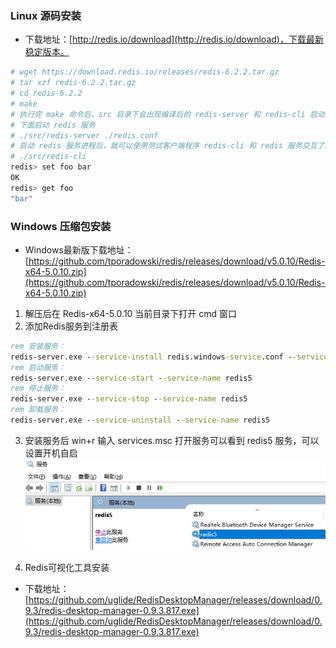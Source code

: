 ### Linux 源码安装
- 下载地址：[http://redis.io/download](http://redis.io/download)，下载最新稳定版本。
```sh
# wget https://download.redis.io/releases/redis-6.2.2.tar.gz
# tar xzf redis-6.2.2.tar.gz
# cd redis-6.2.2
# make
# 执行完 make 命令后，src 目录下会出现编译后的 redis-server 和 redis-cli 启动程序
# 下面启动 redis 服务
# ./src/redis-server ./redis.conf
# 启动 redis 服务进程后，就可以使用测试客户端程序 redis-cli 和 redis 服务交互了。 比如：
# ./src/redis-cli
redis> set foo bar
OK
redis> get foo
"bar"
```

### Windows 压缩包安装
- Windows最新版下载地址：[https://github.com/tporadowski/redis/releases/download/v5.0.10/Redis-x64-5.0.10.zip](https://github.com/tporadowski/redis/releases/download/v5.0.10/Redis-x64-5.0.10.zip)
1. 解压后在 Redis-x64-5.0.10 当前目录下打开 cmd 窗口
2. 添加Redis服务到注册表

```bat
rem 安装服务：
redis-server.exe --service-install redis.windows-service.conf --service-name redis5 --loglevel verbose
rem 启动服务：
redis-server.exe --service-start --service-name redis5
rem 停止服务：
redis-server.exe --service-stop --service-name redis5
rem 卸载服务：
redis-server.exe --service-uninstall --service-name redis5
```

3. 安装服务后 win+r 输入 services.msc 打开服务可以看到 redis5 服务，可以设置开机自启
![redis5](imgs/redis5.png)

4. Redis可视化工具安装
- 下载地址：[https://github.com/uglide/RedisDesktopManager/releases/download/0.9.3/redis-desktop-manager-0.9.3.817.exe](https://github.com/uglide/RedisDesktopManager/releases/download/0.9.3/redis-desktop-manager-0.9.3.817.exe)
